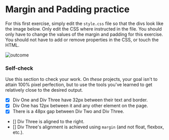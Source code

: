 # Margin and Padding practice

For this first exercise, simply edit the `style.css` file so that the divs look like the image below. Only edit the CSS where instructed in the file. You should only have to change the values of the margin and padding for this exercise. You should not have to add or remove properties in the CSS, or touch the HTML.

![outcome](./desired-outcome.png)

### Self-check

Use this section to check your work. On _these_ projects, your goal isn't to attain 100% pixel perfection, but to use the tools you've learned to get relatively close to the desired output.

- [x] Div One and Div Three have 32px between their text and border.
- [x] Div One has 12px between it and any other element on the page.
- [x] There is a 48px gap between Div Two and Div Three.
- [] Div Three is aligned to the right.
- [] Div Three's alignment is achieved using `margin` (and not float, flexbox, etc.).
